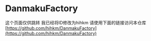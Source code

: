 # DanmakuFactory
这个页面仅供跳转
我已经将ID修改为hihkm
请使用下面的链接访问本仓库
[https://github.com/hihkm/DanmakuFactory](https://github.com/hihkm/DanmakuFactory)
